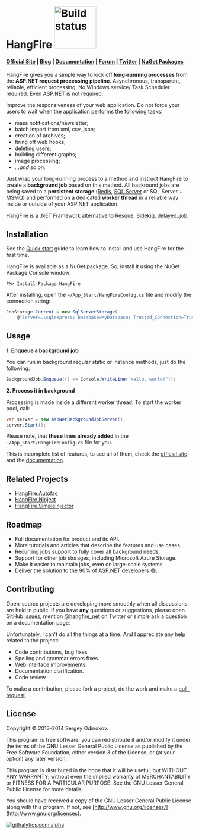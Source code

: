 HangFire <a href="https://ci.appveyor.com/project/odinserj/hangfire"><img title="Build status" width="113" src="https://ci.appveyor.com/api/projects/status/qejwc7kshs1q75m4?retina=true" /></a>
=========

#### [Official Site](http://hangfire.io) | [Blog](http://odinserj.net) | [Documentation](http://docs.hangfire.io) | [Forum](http://discuss.hangfire.io) | [Twitter](https://twitter.com/hangfire_net) | [NuGet Packages](https://www.nuget.org/packages?q=hangfire)

HangFire gives you a simple way to kick off **long-running processes** from the **ASP.NET request processing pipeline**. Asynchronous, transparent, reliable, efficient processing. No Windows service/ Task Scheduler required. Even ASP.NET is not required.

Improve the responsiveness of your web application. Do not force your users to wait when the application performs the following tasks:

- mass notifications/newsletter;
- batch import from xml, csv, json;
- creation of archives;
- firing off web hooks;
- deleting users;
- building different graphs;
- image processing;
- *…and so on.*

Just wrap your long-running process to a method and instruct HangFire to create a **background job** based on this method. All backround jobs are being saved to a **persistent storage** ([Redis](http://redis.io), [SQL Server](http://www.microsoft.com/sql) or SQL Server + MSMQ) and performed on a dedicated **worker thread** in a reliable way inside or outside of your ASP.NET application.

HangFire is a .NET Framework alternative to [Resque](https://github.com/resque/resque), [Sidekiq](http://sidekiq.org), [delayed_job](https://github.com/collectiveidea/delayed_job).

Installation
-------------

See the [Quick start](http://docs.hangfire.io/en/latest/quickstart.html) guide to learn how to install and use HangFire for the first time.

HangFire is available as a NuGet package. So, install it using the NuGet Package Console window:

```
PM> Install-Package HangFire
```

After installing, open the `~/App_Start/HangFireConfig.cs` file and modify the connection string:

```csharp
JobStorage.Current = new SqlServerStorage(
    @"Server=.\sqlexpress; Database=MyDatabase; Trusted_Connection=True;");
```

Usage
------

**1. Enqueue a background job**

You can run in background regular static or instance methods, just do the following:

```csharp
BackgroundJob.Enqueue(() => Console.WriteLine("Hello, world!"));
```

**2. Process it in background**

Processing is made inside a different worker thread. To start the worker pool, call:

```csharp
var server = new AspNetBackgroundJobServer();
server.Start();
```

Please note, that **these lines already added** in the `~/App_Start/HangFireConfig.cs` file for you. 

This is incomplete list of features, to see all of them, check the [official site](http://hangfire.io) and the [documentation](http://docs.hangfire.io). 

Related Projects
-----------------

* [HangFire.Autofac](https://github.com/odinserj/HangFire.Autofac)
* [HangFire.Ninject](https://github.com/odinserj/HangFire.Ninject)
* [HangFire.SimpleInjector](https://github.com/devmondo/HangFire.SimpleInjector)

Roadmap
--------

* Full documentation for product and its API.
* More tutorials and articles that describe the features and use cases.
* Recurring jobs support to fully cover all background needs.
* Support for other job storages, including Microsoft Azure Storage.
* Make it easier to maintain jobs, even on large-scale systems.
* Deliver the solution to the 90% of ASP.NET developers :smile:.

Contributing
-------------

Open-source projects are developing more smoothly when all discussions are held in public. If you have **any** questions or suggestions, please open GitHub [issues](https://github.com/odinserj/HangFire/issues), mention [@hangfire_net](https://twitter.com/hangfire_net) on Twitter or simple ask a question on a documentation page.

Unfortunately, I can't do all the things at a time. And I appreciate any help related to the project:

* Code contributions, bug fixes.
* Spelling and grammar errors fixes.
* Web interface improvements.
* Documentation clarification.
* Code review.

To make a contribution, please fork a project, do the work and make a [pull-request](https://github.com/odinserj/HangFire/pulls).

License
--------

Copyright © 2013-2014 Sergey Odinokov.

This program is free software: you can redistribute it and/or modify
it under the terms of the GNU Lesser General Public License as published by
the Free Software Foundation, either version 3 of the License, or
(at your option) any later version.

This program is distributed in the hope that it will be useful,
but WITHOUT ANY WARRANTY; without even the implied warranty of
MERCHANTABILITY or FITNESS FOR A PARTICULAR PURPOSE.  See the
GNU Lesser General Public License for more details.

You should have received a copy of the GNU Lesser General Public License
along with this program.  If not, see [http://www.gnu.org/licenses/](http://www.gnu.org/licenses).

[![githalytics.com alpha](https://cruel-carlota.pagodabox.com/dd58c8cf730a3ed3675202135bb06025 "githalytics.com")](http://githalytics.com/odinserj/HangFire)
